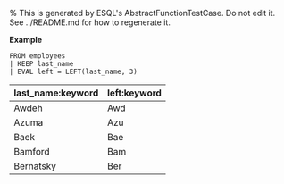 % This is generated by ESQL's AbstractFunctionTestCase. Do not edit it. See ../README.md for how to regenerate it.

**Example**

```esql
FROM employees
| KEEP last_name
| EVAL left = LEFT(last_name, 3)
```

| last_name:keyword | left:keyword |
| --- | --- |
| Awdeh | Awd |
| Azuma | Azu |
| Baek | Bae |
| Bamford | Bam |
| Bernatsky | Ber |


